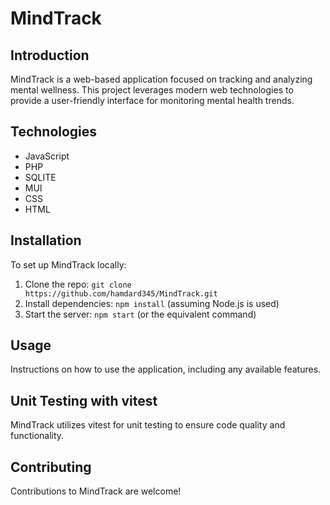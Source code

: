# MindTrack

## Introduction
MindTrack is a web-based application focused on tracking and analyzing mental wellness. This project leverages modern web technologies to provide a user-friendly interface for monitoring mental health trends.

## Technologies
- JavaScript
- PHP
- SQLITE
- MUI
- CSS
- HTML

## Installation
To set up MindTrack locally:
1. Clone the repo: `git clone https://github.com/hamdard345/MindTrack.git`
2. Install dependencies: `npm install` (assuming Node.js is used)
3. Start the server: `npm start` (or the equivalent command)

## Usage
Instructions on how to use the application, including any available features.

## Unit Testing with vitest
MindTrack utilizes vitest for unit testing to ensure code quality and functionality.


## Contributing
Contributions to MindTrack are welcome!

